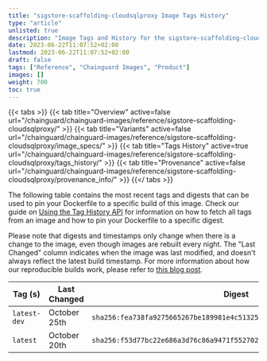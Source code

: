 ```yaml
---
title: "sigstore-scaffolding-cloudsqlproxy Image Tags History"
type: "article"
unlisted: true
description: "Image Tags and History for the sigstore-scaffolding-cloudsqlproxy Chainguard Image"
date: 2023-06-22T11:07:52+02:00
lastmod: 2023-06-22T11:07:52+02:00
draft: false
tags: ["Reference", "Chainguard Images", "Product"]
images: []
weight: 700
toc: true
---
```


{{< tabs >}}
{{< tab title="Overview" active=false url="/chainguard/chainguard-images/reference/sigstore-scaffolding-cloudsqlproxy/" >}}
{{< tab title="Variants" active=false url="/chainguard/chainguard-images/reference/sigstore-scaffolding-cloudsqlproxy/image_specs/" >}}
{{< tab title="Tags History" active=true url="/chainguard/chainguard-images/reference/sigstore-scaffolding-cloudsqlproxy/tags_history/" >}}
{{< tab title="Provenance" active=false url="/chainguard/chainguard-images/reference/sigstore-scaffolding-cloudsqlproxy/provenance_info/" >}}
{{</ tabs >}}

The following table contains the most recent tags and digests that can be used to pin your Dockerfile to a specific build of this image. Check our guide on [Using the Tag History API](/chainguard/chainguard-images/using-the-tag-history-api/) for information on how to fetch all tags from an image and how to pin your Dockerfile to a specific digest.

Please note that digests and timestamps only change when there is a change to the image, even though images are rebuilt every night. The "Last Changed" column indicates when the image was last modified, and doesn't always reflect the latest build timestamp. For more information about how our reproducible builds work, please refer to [this blog post](https://www.chainguard.dev/unchained/reproducing-chainguards-reproducible-image-builds).

| Tag (s)       | Last Changed | Digest                                                                    |
|---------------|--------------|---------------------------------------------------------------------------|
|  `latest-dev` | October 25th | `sha256:fea738fa9275665267be189981e4c513253d6ad3437893e8797cacad3d8cee6c` |
|  `latest`     | October 20th | `sha256:f53d77bc22e686a3d76c86a9471f552702c1137cef11e59d38eda1219b66988a` |

